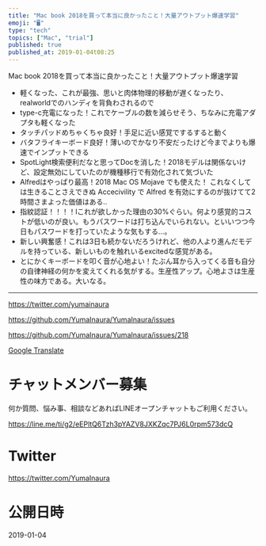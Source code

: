 ```yaml
---
title: "Mac book 2018を買って本当に良かったこと！大量アウトプット爆速学習"
emoji: "🖥"
type: "tech"
topics: ["Mac", "trial"]
published: true
published_at: 2019-01-04t08:25
---
```


Mac book 2018を買って本当に良かったこと！大量アウトプット爆速学習

- 軽くなった、これが最強、思いと肉体物理的移動が遅くなったり、realworldでのハンディを背負わされるので
- type-c充電になった！これでケーブルの数を減らせそう、ちなみに充電アダプタも軽くなった
- タッチパッドめちゃくちゃ良好！手足に近い感覚でするすると動く
- バタフライキーボード良好！薄いのでかなり不安だったけど今までよりも爆速でインプットできる
- SpotLight検索便利だなと思ってDocを消した！2018モデルは関係ないけど、設定無効にしていたのが機種移行で有効化されて気づいた
- Alfredはやっぱり最高！2018 Mac OS Mojave でも使えた！ これなくしては生きることさえできぬ Accecivility で Alfred を有効にするのが抜けてて2時間さまよった価値はある‥
- 指紋認証！！！！lこれが欲しかった理由の30%ぐらい。何より感覚的コストが低いのが良い。もうパスワードは打ち込んでいられない。といいつつ今日もパスワードを打っていたような気もする…。
- 新しい興奮感！これは3日も続かないだろうけれど、他の人より進んだモデルを持っている、新しいものを触れいるexcitedな感覚がある。
- とにかくキーボードを叩く音が心地よい！たぶん耳から入ってくる音も自分の自律神経の何かを変えてくれる気がする。生産性アップ。心地よさは生産性の味方である。大いなる。

---

https://twitter.com/yumainaura

https://github.com/YumaInaura/YumaInaura/issues



https://github.com/YumaInaura/YumaInaura/issues/218


[Google Translate](https://translate.google.com/translate?hl=en&sl=ja&tl=en&u=https%3A%2F%2Fgithub.com%2FYumaInaura%2FYumaInaura%2Fissues%2F218&sandbox=1)








<!-- Update From Qiita API -->

# チャットメンバー募集


何か質問、悩み事、相談などあればLINEオープンチャットもご利用ください。

https://line.me/ti/g2/eEPltQ6Tzh3pYAZV8JXKZqc7PJ6L0rpm573dcQ





# Twitter


https://twitter.com/YumaInaura


<!-- Update From Qiita API -->



# 公開日時

2019-01-04
